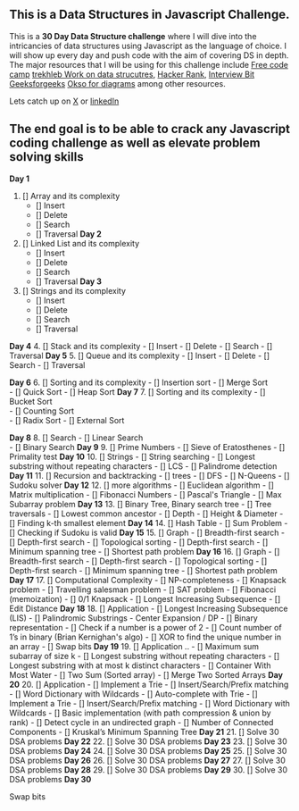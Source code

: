 ## This is a Data Structures in Javascript Challenge.

This is a **30 Day Data Structure challenge** where I will dive into the intricancies of data structures
using Javascript as the language of choice. I will show up every day and push code with the aim of 
covering DS in depth. The major resources that I will be using for this challenge include [Free code camp](https://www.freecodecamp.org/learn/javascript-algorithms-and-data-structures/#es6) [trekhleb Work on data strucutres](https://github.com/trekhleb/javascript-algorithms), [Hacker Rank](www.hackerrank.com), [Interview Bit](www.interviewbit.com) [Geeksforgeeks](www.geeksforgeeks.org) [Okso for diagrams](https://okso.app/) among other resources.

Lets catch up on [X](https://x.com/koomekelvink) or [linkedIn](https://www.linkedin.com/in/koome-kelvin/)

## The end goal is to be able to crack any Javascript coding challenge as well as elevate problem solving skills

**Day 1**
1. [] Array and its complexity 
    - [] Insert 
    - [] Delete 
    - [] Search
    - [] Traversal
**Day 2**
2. [] Linked List and its complexity 
    - [] Insert 
    - [] Delete 
    - [] Search
    - [] Traversal
**Day 3**
3. [] Strings and its complexity 
    - [] Insert 
    - [] Delete 
    - [] Search
    - [] Traversal

**Day 4**
4. [] Stack and its complexity 
    - [] Insert 
    - [] Delete 
    - [] Search
    - [] Traversal
**Day 5**
5. [] Queue and its complexity 
    - [] Insert 
    - [] Delete 
    - [] Search
    - [] Traversal

**Day 6**
6. [] Sorting and its complexity 
    - [] Insertion sort 
    - [] Merge Sort  
    - [] Quick Sort
    - [] Heap Sort
**Day 7**
7. [] Sorting and its complexity 
    - [] Bucket Sort  
    - [] Counting Sort  
    - [] Radix Sort
    - [] External Sort

**Day 8**
8. [] Search
    - [] Linear Search  
    - [] Binary Search
**Day 9**
9. [] Prime Numbers
    - [] Sieve of Eratosthenes
    - [] Primality test
**Day 10**
10. [] Strings
    - [] String searching
    - [] Longest substring without repeating characters
    - [] LCS
    - [] Palindrome detection
**Day 11**
11. [] Recursion and backtracking
    - [] trees
    - [] DFS
    - [] N-Queens
    - [] Sudoku solver
**Day 12**
12. [] more algorithms
    - [] Euclidean algorithm
    - [] Matrix multiplication
    - [] Fibonacci Numbers
    - [] Pascal's Triangle
    - [] Max Subarray problem
**Day 13**
13. [] Binary Tree, Binary search tree
    - [] Tree traversals
    - [] Lowest common ancestor
    - [] Depth
    - [] Height & Diameter
    - [] Finding k-th smallest element
**Day 14**
14. [] Hash Table
    - [] Sum Problem
    - [] Checking if Sudoku is valid
**Day 15**
15. [] Graph
    - [] Breadth-first search
    - [] Depth-first search
    - [] Topological sorting
    - [] Depth-first search
    - [] Minimum spanning tree
    - [] Shortest path problem
**Day 16**
16. [] Graph
    - [] Breadth-first search
    - [] Depth-first search
    - [] Topological sorting
    - [] Depth-first search
    - [] Minimum spanning tree
    - [] Shortest path problem
**Day 17**
17. [] Computational Complexity 
    - [] NP-completeness
    - [] Knapsack problem
    - [] Travelling salesman problem
    - [] SAT problem 
    - [] Fibonacci (memoization)
    - [] 0/1 Knapsack
    - [] Longest Increasing Subsequence
    - [] Edit Distance
**Day 18**
18. [] Application
    - [] Longest Increasing Subsequence (LIS)
    - [] Palindromic Substrings - Center Expansion / DP
    - [] Binary representation
    - [] Check if a number is a power of 2
    - [] Count number of 1’s in binary (Brian Kernighan's algo)
    - [] XOR to find the unique number in an array
    - [] Swap bits
**Day 19**
19. [] Application ..
    - [] Maximum sum subarray of size k
    - [] Longest substring without repeating characters
    - [] Longest substring with at most k distinct characters
    - [] Container With Most Water
    - [] Two Sum (Sorted array)
    - []  Merge Two Sorted Arrays
**Day 20**
20. [] Application 
    - [] Implement a Trie
    - [] Insert/Search/Prefix matching
    - [] Word Dictionary with Wildcards
    - [] Auto-complete with Trie
    - [] Implement a Trie
    - [] Insert/Search/Prefix matching
    - [] Word Dictionary with Wildcards
    - [] Basic implementation (with path compression & union by rank)
    - [] Detect cycle in an undirected graph
    - [] Number of Connected Components
    - [] Kruskal’s Minimum Spanning Tree
**Day 21**
21. [] Solve 30 DSA problems
**Day 22**
22. [] Solve 30 DSA problems
**Day 23**
23. [] Solve 30 DSA problems
**Day 24**
24. [] Solve 30 DSA problems
**Day 25**
25. [] Solve 30 DSA problems
**Day 26**
26. [] Solve 30 DSA problems
**Day 27**
27. [] Solve 30 DSA problems
**Day 28**
29. [] Solve 30 DSA problems
**Day 29**
30. [] Solve 30 DSA problems
**Day 30**

 


 

 

 









 



 Swap bits


















